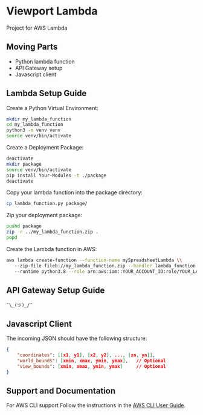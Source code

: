 Viewport Lambda
=====================
Project for AWS Lambda

Moving Parts
-------

* Python lambda function
* API Gateway setup
* Javascript client

Lambda Setup Guide
--------
Create a Python Virtual Environment:
```bash
mkdir my_lambda_function
cd my_lambda_function
python3 -m venv venv
source venv/bin/activate
```
Create a Deployment Package:
```bash
deactivate
mkdir package
source venv/bin/activate
pip install Your-Modules -t ./package
deactivate
```

Copy your lambda function into the package directory:
```bash
cp lambda_function.py package/
```

Zip your deployment package:
```bash
pushd package
zip -r ../my_lambda_function.zip .
popd
```

Create the Lambda function in AWS:
```bash
aws lambda create-function --function-name mySpreadsheetLambda \\
   --zip-file fileb://my_lambda_function.zip --handler lambda_function.lambda_handler \\
   --runtime python3.8 --role arn:aws:iam::YOUR_ACCOUNT_ID:role/YOUR_LAMBDA_EXECUTION_ROLE
```

API Gateway Setup Guide
--------
`¯\_(ツ)_/¯`

Javascript Client
--------
The incoming JSON should have the following structure:
```json
{
    "coordinates": [[x1, y1], [x2, y2], ..., [xn, yn]],
    "world_bounds": [xmin, xmax, ymin, ymax],   // Optional
    "view_bounds": [xmin, xmax, ymin, ymax]     // Optional
}
```

Support and Documentation
-------------------------
For AWS CLI support Follow the instructions in the [AWS CLI User Guide](https://docs.aws.amazon.com/cli/latest/userguide/).
